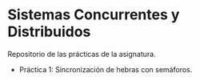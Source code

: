 Sistemas Concurrentes y Distribuidos
=================================

Repositorio de las prácticas de la asignatura.

* Práctica 1: Sincronización de hebras con semáforos.

